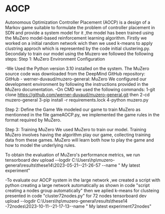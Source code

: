# AOCP
Autonomous Optimization Controller Placement (AOCP) is a design of a Markov game suitable to formulate the problem of controller placement in SDN and provide a system model for it ,the model has been trained using the MuZero model-based reinforcement learning algorithm.
Firstly we worked on a initial random network wich then we used k-means to apply clustring approch which is represented by the code initial clustering.py.
Secondaly to train our model using the Muzero we followed the following steps:
Step 1: MuZero Environment Configuration

-We Used the Python version 3.10 installed on the system.
The MuZero source code was downloaded from the DeepMind GitHub repository: GitHub - werner-duvaud/muzero-general: MuZero
We configured our development environment by following the instructions provided in the MuZero documentation.
-On CMD we used the following commands: 
1-git clone https://github.com/werner-duvaud/muzero-general.git then
2-cd muzero-general
3-pip install -r requirements.lock
4-python muzero.py

Step 2: Define the Game
We modeled our game to train MuZero as mentionned in the file gameAOCP.py, we implemented the game rules in the format required by MuZero.

Step 3: Training MuZero
We used MuZero to train our model. Training MuZero involves having the algorithm play our game, collecting training data from these games.
MuZero will learn both how to play the game and how to model the underlying rules.

To obtain the evaluation of MuZero's performance metrics, we run
tensorboard dev upload --logdir C:\Users\hp\muzero-general\results\these14\2023-05-21--21-26-57 --name " My latest experiment" 

-To evaluate our AOCP system in the large network ,we created a script with python creating a large network automatically as shown in code "script creating a nodes group automatically" then we aplied k-means for clusteing presented in code "cluster72nodes.py"
for 72 nodes
tensorboard dev upload --logdir C:\Users\hp\muzero-general\results\these14 -72nodes\2023-10-11--21-17-13--name " My latest experiment72nodes"   
